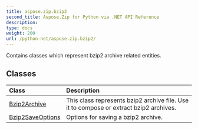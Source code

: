```yaml
---
title: aspose.zip.bzip2
second_title: Aspose.Zip for Python via .NET API Reference
description: 
type: docs
weight: 200
url: /python-net/aspose.zip.bzip2/
---
```



Contains classes which represent bzip2 archive related entities.

## Classes
| Class | Description |
| :- | :- |
|[Bzip2Archive](/zip/python-net/aspose.zip.bzip2/bzip2archive/)|This class represents bzip2 archive file. Use it to compose or extract bzip2 archives.|
|[Bzip2SaveOptions](/zip/python-net/aspose.zip.bzip2/bzip2saveoptions/)|Options for saving a bzip2 archive.|
